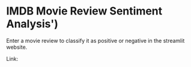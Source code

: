 # IMDB Movie Review Sentiment Analysis')
Enter a movie review to classify it as positive or negative in the streamlit website.

Link: [<a id='[someLabel](https://imdb-sentiment-analysis-simplernn.streamlit.app/)'></a>](https://imdb-sentiment-analysis-simplernn.streamlit.app/)
